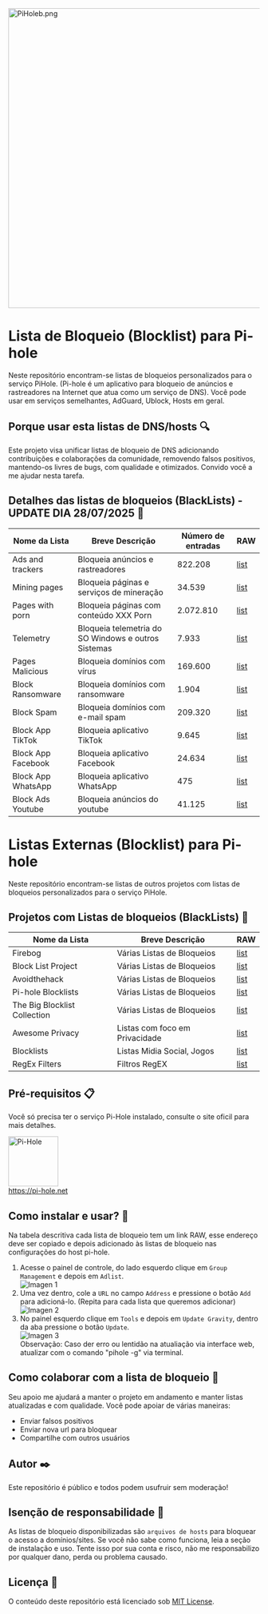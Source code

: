 <a href="https://pi-hole.net">
    <img src="https://github.com/zangadoprojets/pi-hole-block-list/blob/main/readme_imagens/PiHoleb.png" width="600px" alt="PiHoleb.png">
</a>

# Lista de Bloqueio (Blocklist) para Pi-hole 
Neste repositório encontram-se listas de bloqueios personalizados para o serviço PiHole. (Pi-hole é um aplicativo para bloqueio de anúncios e rastreadores na Internet que atua como um serviço de DNS). Você pode usar em serviços semelhantes, AdGuard, Ublock, Hosts em geral.

## Porque usar esta listas de DNS/hosts 🔍
Este projeto visa unificar listas de bloqueio de DNS adicionando contribuições e colaborações da comunidade, removendo falsos positivos, mantendo-os livres de bugs, com qualidade e  otimizados. Convido você a me ajudar nesta tarefa.

## Detalhes das listas de bloqueios (BlackLists) - UPDATE DIA 28/07/2025 📖
| Nome da Lista      | Breve Descrição                                     | Número de entradas | RAW                                                                                      |
|--------------------|-----------------------------------------------------|--------------------|------------------------------------------------------------------------------------------|
| Ads and trackers   | Bloqueia anúncios e rastreadores                    | 822.208            | [list](https://github.com/zangadoprojets/pi-hole-block-list/raw/main/Adsandtrackers.txt) | 
| Mining pages       | Bloqueia páginas e serviços de mineração            | 34.539             | [list](https://github.com/zangadoprojets/pi-hole-block-list/raw/main/Miningpages.txt)    | 
| Pages with porn    | Bloqueia páginas com conteúdo XXX Porn              | 2.072.810          | [list](https://github.com/zangadoprojets/pi-hole-block-list/raw/main/Pornpages.txt)      | 
| Telemetry          | Bloqueia telemetria do SO Windows e outros Sistemas | 7.933              | [list](https://github.com/zangadoprojets/pi-hole-block-list/raw/main/Telemetry.txt)      |
| Pages Malicious    | Bloqueia domínios com vírus                         | 169.600            | [list](https://github.com/zangadoprojets/pi-hole-block-list/raw/main/Malicious.txt)      |
| Block Ransomware   | Bloqueia domínios com ransomware                    | 1.904              | [list](https://github.com/zangadoprojets/pi-hole-block-list/raw/main/ransomware.txt)     |
| Block Spam         | Bloqueia domínios com e-mail spam                   | 209.320            | [list](https://github.com/zangadoprojets/pi-hole-block-list/raw/main/spam.mails.txt)     |
| Block App TikTok   | Bloqueia aplicativo TikTok                          | 9.645              | [list](https://github.com/zangadoprojets/pi-hole-block-list/raw/main/tiktok.txt)         |
| Block App Facebook | Bloqueia aplicativo Facebook                        | 24.634             | [list](https://github.com/zangadoprojets/pi-hole-block-list/raw/main/facebook.txt)       |
| Block App WhatsApp | Bloqueia aplicativo WhatsApp                        | 475                | [list](https://github.com/zangadoprojets/pi-hole-block-list/raw/main/whatsapp.txt)       |
| Block Ads Youtube  | Bloqueia anúncios do youtube                        | 41.125             | [list](https://github.com/zangadoprojets/pi-hole-block-list/raw/main/youtube.txt)        |

# Listas Externas (Blocklist) para Pi-hole 
Neste repositório encontram-se listas de outros projetos com listas de bloqueios personalizados para o serviço PiHole.

## Projetos com Listas de bloqueios (BlackLists) 📖
| Nome da Lista                | Breve Descrição                | RAW                                                              |
|------------------------------|--------------------------------|------------------------------------------------------------------|
| Firebog                      | Várias Listas de Bloqueios     | [list](https://firebog.net)                                      |
| Block List Project           | Várias Listas de Bloqueios     | [list](https://github.com/blocklistproject/Lists)                | 
| Avoidthehack                 | Várias Listas de Bloqueios     | [list](https://avoidthehack.com/best-pihole-blocklists)          | 
| Pi-hole Blocklists           | Várias Listas de Bloqueios     | [list](https://github.com/topics/pihole-blocklists)              | 
| The Big Blocklist Collection | Várias Listas de Bloqueios     | [list](https://github.com/sefinek24/PiHole-Blocklist-Collection) |
| Awesome Privacy              | Listas com foco em Privacidade | [list](https://github.com/pluja/awesome-privacy)                 |
| Blocklists                   | Listas Midia Social, Jogos     | [list](https://github.com/nickoppen/pihole-blocklists)           |
| RegEx Filters                | Filtros RegEX                  | [list](https://github.com/slyfox1186/pihole-regex)               |

## Pré-requisitos 📋
Você só precisa ter o serviço Pi-Hole instalado, consulte o site oficil para mais detalhes.

<a href="https://pi-hole.net"><img src="https://github.com/zangadoprojets/pi-hole-block-list/blob/main/readme_imagens/pi-hole.png" alt="Pi-Hole" width="100px" /><br>
https://pi-hole.net

## Como instalar e usar? 🔧
Na tabela descritiva cada lista de bloqueio tem um link RAW, esse endereço deve ser copiado e depois adicionado às listas de bloqueio nas configurações do host pi-hole.<br>

1. Acesse o painel de controle, do lado esquerdo clique em `Group Management` e depois em `Adlist`.  
![Imagen 1](https://github.com/zangadoprojets/pi-hole-block-list/blob/main/readme_imagens/group_management.png)
2. Uma vez dentro, cole a `URL` no campo `Address` e pressione o botão `Add` para adicioná-lo. (Repita para cada lista que queremos adicionar)  
![Imagen 2](https://github.com/zangadoprojets/pi-hole-block-list/blob/main/readme_imagens/address_add.png)
4. No painel esquerdo clique em `Tools` e depois em `Update Gravity`, dentro da aba pressione o botão `Update`.  
![Imagen 3](https://github.com/zangadoprojets/pi-hole-block-list/blob/main/readme_imagens/tools_update_gravity_update.png)  
Observação: Caso der erro ou lentidão na atualiação via interface web, atualizar com o comando "pihole -g" via terminal.

## Como colaborar com a lista de bloqueio 🙋
Seu apoio me ajudará a manter o projeto em andamento e manter listas atualizadas e com qualidade. Você pode apoiar de várias maneiras:
- Enviar falsos positivos
- Enviar nova url para bloquear
- Compartilhe com outros usuários

## Autor ✒️
Este repositório é público e todos podem usufruir sem moderação!

## Isenção de responsabilidade 🚨
As listas de bloqueio disponibilizadas são `arquivos de hosts` para bloquear o acesso a domínios/sites. Se você não sabe como funciona, leia a seção de instalação e uso. Tente isso por sua conta e risco, não me responsabilizo por qualquer dano, perda ou problema causado.

## Licença 📄
O conteúdo deste repositório está licenciado sob [MIT License](https://github.com/zangadoprojets/pi-hole-blocklist/blob/main/LICENSE). 
